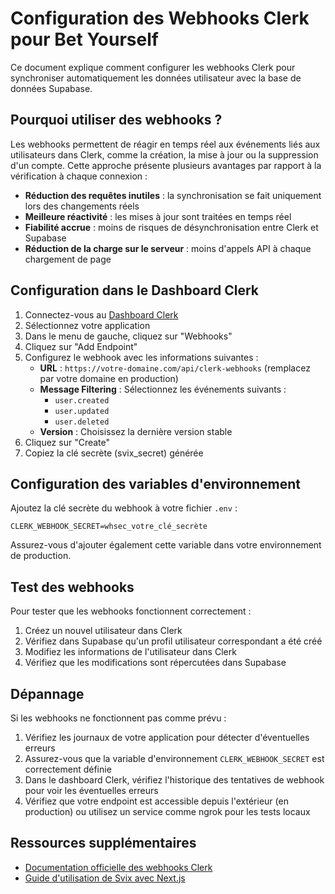 # Configuration des Webhooks Clerk pour Bet Yourself

Ce document explique comment configurer les webhooks Clerk pour synchroniser automatiquement les données utilisateur avec la base de données Supabase.

## Pourquoi utiliser des webhooks ?

Les webhooks permettent de réagir en temps réel aux événements liés aux utilisateurs dans Clerk, comme la création, la mise à jour ou la suppression d'un compte. Cette approche présente plusieurs avantages par rapport à la vérification à chaque connexion :

- **Réduction des requêtes inutiles** : la synchronisation se fait uniquement lors des changements réels
- **Meilleure réactivité** : les mises à jour sont traitées en temps réel
- **Fiabilité accrue** : moins de risques de désynchronisation entre Clerk et Supabase
- **Réduction de la charge sur le serveur** : moins d'appels API à chaque chargement de page

## Configuration dans le Dashboard Clerk

1. Connectez-vous au [Dashboard Clerk](https://dashboard.clerk.dev/)
2. Sélectionnez votre application
3. Dans le menu de gauche, cliquez sur "Webhooks"
4. Cliquez sur "Add Endpoint"
5. Configurez le webhook avec les informations suivantes :
   - **URL** : `https://votre-domaine.com/api/clerk-webhooks` (remplacez par votre domaine en production)
   - **Message Filtering** : Sélectionnez les événements suivants :
     - `user.created`
     - `user.updated`
     - `user.deleted`
   - **Version** : Choisissez la dernière version stable
6. Cliquez sur "Create"
7. Copiez la clé secrète (svix_secret) générée

## Configuration des variables d'environnement

Ajoutez la clé secrète du webhook à votre fichier `.env` :

```
CLERK_WEBHOOK_SECRET=whsec_votre_clé_secrète
```

Assurez-vous d'ajouter également cette variable dans votre environnement de production.

## Test des webhooks

Pour tester que les webhooks fonctionnent correctement :

1. Créez un nouvel utilisateur dans Clerk
2. Vérifiez dans Supabase qu'un profil utilisateur correspondant a été créé
3. Modifiez les informations de l'utilisateur dans Clerk
4. Vérifiez que les modifications sont répercutées dans Supabase

## Dépannage

Si les webhooks ne fonctionnent pas comme prévu :

1. Vérifiez les journaux de votre application pour détecter d'éventuelles erreurs
2. Assurez-vous que la variable d'environnement `CLERK_WEBHOOK_SECRET` est correctement définie
3. Dans le dashboard Clerk, vérifiez l'historique des tentatives de webhook pour voir les éventuelles erreurs
4. Vérifiez que votre endpoint est accessible depuis l'extérieur (en production) ou utilisez un service comme ngrok pour les tests locaux

## Ressources supplémentaires

- [Documentation officielle des webhooks Clerk](https://clerk.com/docs/users/sync-data-to-your-backend)
- [Guide d'utilisation de Svix avec Next.js](https://clerk.com/docs/users/sync-data-to-your-backend)